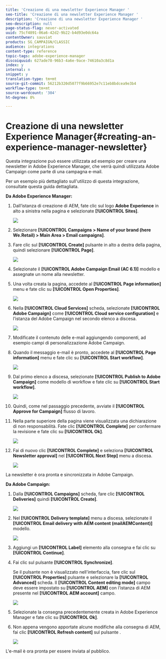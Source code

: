 ```yaml
---
title: 'Creazione di una newsletter Experience Manager '
seo-title: 'Creazione di una newsletter Experience Manager '
description: 'Creazione di una newsletter Experience Manager '
seo-description: null
page-status-flag: never-activated
uuid: 75cf4891-06a6-42d2-9b22-b4d93e0dc64a
contentOwner: sauviat
products: SG_CAMPAIGN/CLASSIC
audience: integrations
content-type: reference
topic-tags: adobe-experience-manager
discoiquuid: 627ade78-96b3-4a6e-9ace-74610a3c8d1a
index: y
internal: n
snippet: y
translation-type: tm+mt
source-git-commit: 56212b320d5077f9b66952e7c11eb8bdcea9e3b4
workflow-type: tm+mt
source-wordcount: '304'
ht-degree: 0%

---
```



# Creazione di una newsletter Experience Manager{#creating-an-experience-manager-newsletter}

Questa integrazione può essere utilizzata ad esempio per creare una newsletter in  Adobe Experience Manager, che verrà quindi utilizzata  Adobe Campaign come parte di una campagna e-mail.

Per un esempio più dettagliato sull&#39;utilizzo di questa integrazione, consultate questa guida [](https://docs.campaign.adobe.com/doc/AC/getting_started/EN/aem.html)dettagliata.

**Da  Adobe Experience Manager:**

1. Dall’istanza di creazione di AEM, fate clic sul logo **Adobe Experience** in alto a sinistra nella pagina e selezionate **[!UICONTROL Sites]**.

   ![](assets/aem_uc_1.png)

1. Selezionare **[!UICONTROL Campaigns > Name of your brand (here We.Retail) > Main Area > Email campaigns]**.
1. Fare clic sul **[!UICONTROL Create]** pulsante in alto a destra della pagina, quindi selezionare **[!UICONTROL Page]**.

   ![](assets/aem_uc_2.png)

1. Selezionate il **[!UICONTROL Adobe Campaign Email (AC 6.1)]** modello e assegnate un nome alla newsletter.
1. Una volta creata la pagina, accedete al **[!UICONTROL Page information]** menu e fate clic su **[!UICONTROL Open Properties]**.

   ![](assets/aem_uc_3.png)

1. Nella **[!UICONTROL Cloud Services]** scheda, selezionate **[!UICONTROL Adobe Campaign]** come **[!UICONTROL Cloud service configuration]** e l’istanza del Adobe Campaign  nel secondo elenco a discesa.

   ![](assets/aem_uc_4.png)

1. Modificate il contenuto delle e-mail aggiungendo componenti, ad esempio campi di personalizzazione  Adobe Campaign.
1. Quando il messaggio e-mail è pronto, accedete al **[!UICONTROL Page information]** menu e fate clic su **[!UICONTROL Start workflow]**.

   ![](assets/aem_uc_5.png)

1. Dal primo elenco a discesa, selezionate **[!UICONTROL Publish to Adobe Campaign]** come modello di workflow e fate clic su **[!UICONTROL Start workflow]**.

   ![](assets/aem_uc_6.png)

1. Quindi, come nel passaggio precedente, avviate il **[!UICONTROL Approve for Campaign]** flusso di lavoro.
1. Nella parte superiore della pagina viene visualizzata una dichiarazione di non responsabilità. Fate clic **[!UICONTROL Complete]** per confermare la revisione e fate clic su **[!UICONTROL Ok]**.

   ![](assets/aem_uc_7.png)

1. Fai di nuovo clic **[!UICONTROL Complete]** e seleziona **[!UICONTROL Newsletter approval]** nel **[!UICONTROL Next Step]** menu a discesa.

   ![](assets/aem_uc_8.png)

La newsletter è ora pronta e sincronizzata in  Adobe Campaign.

**Da  Adobe Campaign:**

1. Dalla **[!UICONTROL Campaigns]** scheda, fare clic **[!UICONTROL Deliveries]** quindi **[!UICONTROL Create]**.

   ![](assets/aem_uc_9.png)

1. Nel **[!UICONTROL Delivery template]** menu a discesa, selezionate il **[!UICONTROL Email delivery with AEM content (mailAEMContent)]** modello.

   ![](assets/aem_uc_10.png)

1. Aggiungi un **[!UICONTROL Label]** elemento alla consegna e fai clic su **[!UICONTROL Continue]**.
1. Fai clic sul pulsante **[!UICONTROL Synchronize]**. 

   Se il pulsante non è visualizzato nell&#39;interfaccia, fare clic sul **[!UICONTROL Properties]** pulsante e selezionare la **[!UICONTROL Advanced]** scheda. Il **[!UICONTROL Content editing mode]** campo deve essere impostato su **[!UICONTROL AEM]** con l’istanza di AEM presente nel **[!UICONTROL AEM account]** campo.

   ![](assets/aem_uc_11.png)

1. Selezionate la consegna precedentemente creata in  Adobe Experience Manager e fate clic su **[!UICONTROL Ok]**.
1. Non appena vengono apportate alcune modifiche alla consegna di AEM, fai clic **[!UICONTROL Refresh content]** sul pulsante .

   ![](assets/aem_uc_12.png)

L&#39;e-mail è ora pronta per essere inviata al pubblico.
